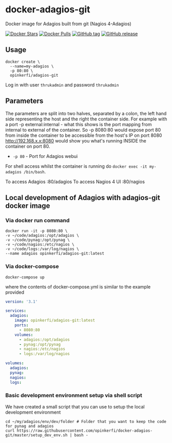# docker-adagios-git
Docker image for Adagios built from git (Nagios 4-Adagios)

[![Docker Stars](https://img.shields.io/docker/stars/opinkerfi/adagios-git.svg)]()
[![Docker Pulls](https://img.shields.io/docker/pulls/opinkerfi/adagios-git.svg)]()
[![GitHub tag](https://img.shields.io/github/tag/opinkerfi/adagios-git.svg)]()
[![GitHub release](https://img.shields.io/github/release/opinkerfi/adagios-git.svg)]()

## Usage
 

```
docker create \ 
  --name=my-adagios \
  -p 80:80 \
  opinkerfi/adagios-git
```

Log in with user `thrukadmin` and password `thrukadmin`

## Parameters

The parameters are split into two halves, separated by a colon, the left hand side representing the host and the right the container side. 
For example with a port -p external:internal - what this shows is the port mapping from internal to external of the container.
So -p 8080:80 would expose port 80 from inside the container to be accessible from the host's IP on port 8080
http://192.168.x.x:8080 would show you what's running INSIDE the container on port 80.

* `-p 80` - Port for Adagios webui

For shell access whilst the container is running do `docker exec -it my-adagios /bin/bash`.

To access Adagios
:80/adagios
To access Nagios 4 UI
:80/nagios

## Local development of Adagios with adagios-git docker image

### Via docker run command

```SHELL
docker run -it -p 8080:80 \
-v ~/code/adagios:/opt/adagios \
-v ~/code/pynag:/opt/pynag \
-v ~/code/nagios:/etc/nagios \
-v ~/code/logs:/var/log/nagios \
--name adagios opinkerfi/adagios-git:latest
```
### Via docker-compose

```SHELL
docker-compose up
```
where the contents of docker-compose.yml is similar to the example provided

```YAML
version: '3.1'

services:
  adagios:
    image: opinkerfi/adagios-git:latest
    ports:
      - 8080:80
    volumes:
      - adagios:/opt/adagios
      - pynag:/opt/pynag
      - nagios:/etc/nagios
      - logs:/var/log/nagios

volumes:
  adagios:
  pynag:
  nagios:
  logs:

```

### Basic development environment setup via shell script

We have created a small script that you can use to setup the local development environment

```SHELL
cd ~/my/adagios/env/dev/folder # Folder that you want to keep the code for pynag and adagios
curl https://raw.githubusercontent.com/opinkerfi/docker-adagios-git/master/setup_dev_env.sh | bash - 
```
